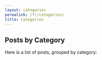 ```yaml
---
layout: categories
permalink: /fr/categories/
title: Categories
---
```

## Posts by Category
Here is a list of posts, grouped by category:
